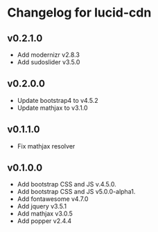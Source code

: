 # Changelog for lucid-cdn

## v0.2.1.0

* Add modernizr v2.8.3
* Add sudoslider v3.5.0

## v0.2.0.0

* Update bootstrap4 to v4.5.2
* Update mathjax to v3.1.0

## v0.1.1.0

* Fix mathjax resolver

## v0.1.0.0

* Add bootstrap CSS and JS v.4.5.0.
* Add bootstrap CSS and JS v5.0.0-alpha1.
* Add fontawesome v4.7.0
* Add jquery v3.5.1
* Add mathjax v3.0.5
* Add popper v2.4.4
